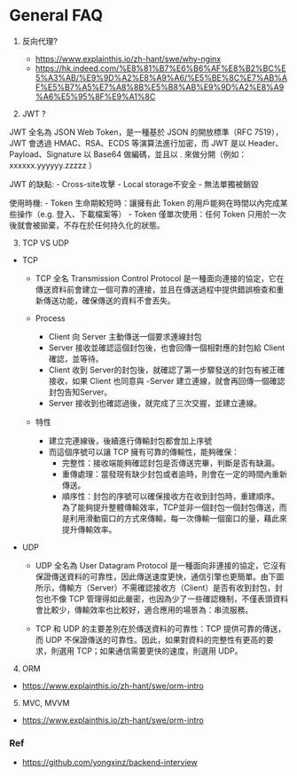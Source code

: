 # General FAQ

1. 反向代理?
	- https://www.explainthis.io/zh-hant/swe/why-nginx
	- https://hk.indeed.com/%E8%81%B7%E6%B6%AF%E8%B2%BC%E5%A3%AB/%E9%9D%A2%E8%A9%A6/%E5%BE%8C%E7%AB%AF%E5%B7%A5%E7%A8%8B%E5%B8%AB%E9%9D%A2%E8%A9%A6%E5%95%8F%E9%A1%8C

2. JWT ?

JWT 全名為 JSON Web Token，是一種基於 JSON 的開放標準（RFC 7519），JWT 會透過 HMAC、RSA、ECDS 等演算法進行加密，而 JWT 是以 Header、Payload、Signature 以 Base64 做編碼，並且以 . 來做分開（例如： xxxxxx.yyyyyy.zzzzz ）

JWT 的缺點:
	- Cross-site攻擊
	- Local storage不安全
	- 無法單獨被銷毀

使用時機:
	- Token 生命期較短時：讓擁有此 Token 的用戶能夠在時間以內完成某些操作（e.g. 登入、下載檔案等）
	- Token 僅單次使用：任何 Token 只用於一次後就會被拋棄，不存在於任何持久化的狀態。

3. TCP VS UDP

- TCP
	- TCP 全名 Transmission Control Protocol 是一種面向連接的協定，它在傳送資料前會建立一個可靠的連接，並且在傳送過程中提供錯誤檢查和重新傳送功能，確保傳送的資料不會丟失。

	- Process
		- Client 向 Server 主動傳送一個要求連線封包
		- Server 接收並確認這個封包後，也會回傳一個相對應的封包給 Client 確認，並等待。
		- Client 收到 Server的封包後，就確認了第一步驟發送的封包有被正確接收，如果 Client 也同意與 -Server 建立連線，就會再回傳一個確認封包告知Server。
		- Server 接收到也確認過後，就完成了三次交握，並建立連線。
	- 特性
		- 建立完連線後，後續進行傳輸封包都會加上序號
		- 而這個序號可以讓 TCP 擁有可靠的傳輸性，能夠確保：
			- 完整性：接收端能夠確認封包是否傳送完畢，判斷是否有缺漏。
			- 重傳處理：當發現有缺少封包或者逾時，則會在一定的時間內重新傳送。
			- 順序性：封包的序號可以確保接收方在收到封包時，重建順序。
		為了能夠提升整體傳輸效率，TCP並非一個封包一個封包傳送，而是利用滑動窗口的方式來傳輸，每一次傳輸一個窗口的量，藉此來提升傳輸效率。

- UDP
	- UDP 全名為 User Datagram Protocol 是一種面向非連接的協定，它沒有保證傳送資料的可靠性，因此傳送速度更快，通信引擎也更簡單。由下圖所示，傳輸方（Server）不需確認接收方（Client）是否有收到封包，封包也不像 TCP 管理得如此嚴密，也因為少了一些確認機制，不僅表頭資料會比較少，傳輸效率也比較好，適合應用的場景為：串流服務。

	- TCP 和 UDP 的主要差別在於傳送資料的可靠性：TCP 提供可靠的傳送，而 UDP 不保證傳送的可靠性。因此，如果對資料的完整性有更高的要求，則選用 TCP；如果通信需要更快的速度，則選用 UDP。

4. ORM

- https://www.explainthis.io/zh-hant/swe/orm-intro

5. MVC, MVVM

- https://www.explainthis.io/zh-hant/swe/orm-intro



### Ref
- https://github.com/yongxinz/backend-interview